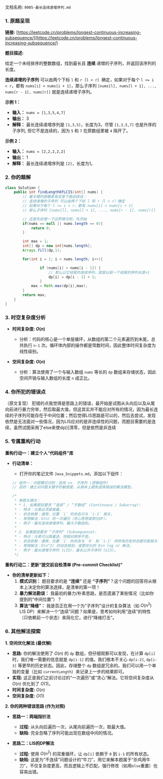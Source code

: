 文档名称: `0005-最长连续递增序列.md`

### 1\. 原题呈现

**链接:** [https://leetcode.cn/problems/longest-continuous-increasing-subsequence/](https://leetcode.cn/problems/longest-continuous-increasing-subsequence/)

**题目描述:**

给定一个未经排序的整数数组，找到最长且 **连续** 递增的子序列，并返回该序列的长度。

**连续递增的子序列** 可以由两个下标 `l` 和 `r`（`l < r`）确定，如果对于每个 `l <= i < r`，都有 `nums[i] < nums[i + 1]`，那么子序列 `[nums[l], nums[l + 1], ..., nums[r - 1], nums[r]]` 就是连续递增子序列。

**示例 1：**

  * **输入：** `nums = [1,3,5,4,7]`
  * **输出：** 3
  * **解释：** 最长连续递增序列是 `[1,3,5]`，长度为3。尽管 `[1,3,5,7]` 也是升序的子序列, 但它不是连续的，因为 `5` 和 `7` 在原数组里被 `4` 隔开了。

**示例 2：**

  * **输入：** `nums = [2,2,2,2,2]`
  * **输出：** 1
  * **解释：** 最长连续递增序列是 `[2]`，长度为1。

### 2\. 你的题解

```java
class Solution {
    public int findLengthOfLCIS(int[] nums) {
        // 最关键的提醒是肯定是下面这段话：
        // 连续递增的子序列 可以由两个下标 l 和 r（l < r）确定
        // 如果对于每个 l <= i < r，都有 nums[i] < nums[i + 1] 
        // 那么子序列 [nums[l], nums[l + 1], ..., nums[r - 1], nums[r]] 就是连续递增子序列

        // 还是先处理一下边界情况吧，先开始
        if(nums == null || nums.length == 0){
            return 0;
        }

        int max = 1;
        int[] dp = new int[nums.length];
        Arrays.fill(dp,1);

        for(int i = 1; i < nums.length; i++){

                if (nums[i] > nums[i - 1]) {
                    // 那么以它结尾的连续序列，就是以前一个结尾的序列长度+1
                    dp[i] = dp[i - 1] + 1;
                }
            max = Math.max(dp[i],max);
        }
        return max;
    }
}
```

### 3\. 时空复杂度分析

  * **时间复杂度: $O(n)$**

      * 分析：代码的核心是一个单层循环，从数组的第二个元素遍历到末尾，总共执行 `n-1` 次。循环体内部的操作都是常数时间，因此整体时间复杂度为线性级别。

  * **空间复杂度: $O(n)$**

      * 分析：算法使用了一个与输入数组 `nums` 等长的 `dp` 数组来存储状态，因此空间开销与输入数组的长度 `n` 成正比。

### 4\. 你所犯的错误点

（原文复现）
犯错的点我觉得是思路上的错误，最开始是试图从头向后以及从尾向前进行暴力穷举，然后取最大值，但这其实并不能应对所有的情况，因为最长连续的子序列可能存在于中间位置；然后觉得LIS思路是可以的，然后去尝试，发现依然是无法面对一些情况，因为LIS应对的是非连续性的问题，而题目需要的是连续，虽然试图采用了else来使dp[i]清零，但是依然是非连续

### 5\. 专属重构行动

**重构行动一：建立个人“代码组件”库**

  * **行动清单：**

      * 打开你的笔记文件 `Java_Snippets.md`，添加以下组件：

    <!-- end list -->

    ```java
    // 组件一：问题模式识别：连续 vs. 子序列 (逻辑组件)
    // 目的：建立对问题关键字的敏感度，从根本上避免选择错误的算法模型。

    /*
     * 审题关键点：
     * * 1. 如果题目要求 “连续” / “子数组” (Continuous / Subarray):
     * - 特点：元素必须紧挨着。
     * - 状态依赖：通常，位置 `i` 的状态只与 `i-1` 相关。
     * - 常用解法：O(n) 的一次遍历（贪心思想或简化DP）。
     * - 例子：最长连续递增序列、最大子数组和。
     *
     * 2. 如果题目要求 “子序列” (Subsequence):
     * - 特点：元素可以跳着选，但相对顺序不变。
     * - 状态依赖：通常，位置 `i` 的状态与 `0` 到 `i-1` 的所有历史状态都可能相关。
     * - 常用解法：O(n^2) 的动态规划，或更优化的 O(n log n) 解法。
     * - 例子：最长递增子序列 (LIS)、最长公共子序列 (LCS)。
     */
    ```

**重构行动二：更新“提交前自检清单 (Pre-commit Checklist)”**

  * **你的清单更新如下：**
    1.  **模式识别：** 题目要求的是 **“连续”** 还是 **“子序列”**？这个问题的回答将从根本上决定你的算法选择，是清单的第一项！
    2.  **暴力解法勘误：** 我最初的暴力/朴素思路，是否遗漏了某些情况（比如你提到的“中间位置”）？
    3.  **算法“降维”：** 我是否正在用一个为“子序列”设计的复杂算法（如 $O(n^2)$ LIS DP）来解决一个“连续”问题？如果是，思考如何利用“连续”的特性（只依赖前一个状态）来简化它，进行“降维打击”。

### 6\. 其他解法探索

**1. 空间优化解法 (最优解)**

  * **思路:** 你的解法使用了 $O(n)$ 的 `dp` 数组，但仔细观察可以发现，在计算 `dp[i]` 时，我们唯一需要的信息就是 `dp[i-1]` 的值。我们根本不关心 `dp[i-2]`, `dp[i-3]` 等更早的历史状态。因此，存储整个 `dp` 数组是冗余的。我们可以用一个单独的变量（比如 `currentLength`）来记录上一步的结果即可。
  * **实现:** 这正是我们之前讨论过的“一次遍历”或“贪心”解法。它将空间复杂度从 $O(n)$ 优化到了 $O(1)$。
  * **时间复杂度:** $O(n)$
  * **空间复杂度:** $O(1)$

**2. 你的两种错误思路 (作为对照)**

  * **思路一：两端指针法**

      * **过程:** 从头向后遍历一次，从尾向前遍历一次，取最大值。
      * **缺陷:** 完全忽略了序列可能出现在数组中间的情况。

  * **思路二：LIS的DP解法**

      * **过程:** 使用 $O(n^2)$ 的双重循环，让 `dp[i]` 依赖于 `0` 到 `i-1` 的所有状态。
      * **缺陷:** 这是为“不连续”问题设计的“牛刀”，用它来解本题属于“杀鸡用牛刀”，不仅复杂度更高，而且逻辑上不匹配，强行修改（如用`else`重置）也容易出错。

